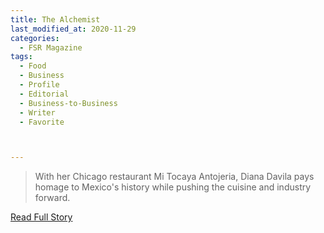 ```yaml
---
title: The Alchemist
last_modified_at: 2020-11-29
categories:
  - FSR Magazine
tags:
  - Food
  - Business
  - Profile
  - Editorial 
  - Business-to-Business
  - Writer
  - Favorite



---
```


> With her Chicago restaurant Mi Tocaya Antojeria, Diana Davila pays homage to Mexico's history while pushing the cuisine and industry forward.

<a href="http://www.omagdigital.com/publication/?i=575413&ver=html5&p=40" target="_blank">Read Full Story</a>
